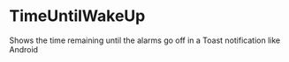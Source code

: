 # TimeUntilWakeUp
Shows the time remaining until the alarms go off in a Toast notification like Android
